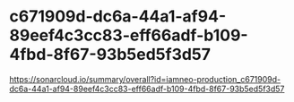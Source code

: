 # c671909d-dc6a-44a1-af94-89eef4c3cc83-eff66adf-b109-4fbd-8f67-93b5ed5f3d57
https://sonarcloud.io/summary/overall?id=iamneo-production_c671909d-dc6a-44a1-af94-89eef4c3cc83-eff66adf-b109-4fbd-8f67-93b5ed5f3d57
